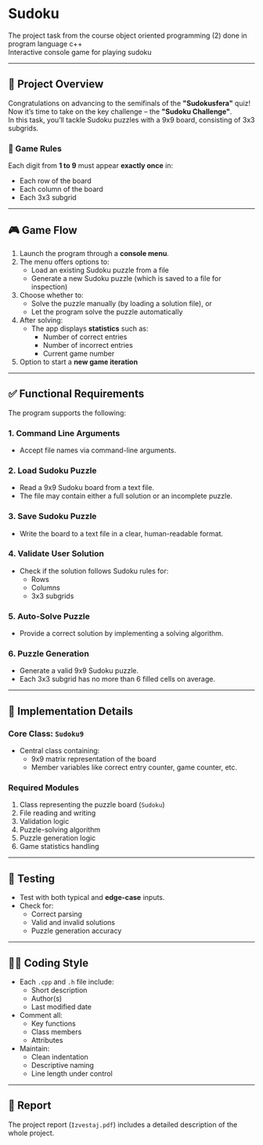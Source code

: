 # Sudoku

The project task from the course object oriented programming (2) done in program language c++  
Interactive console game for playing sudoku

---

## 📌 Project Overview

Congratulations on advancing to the semifinals of the **"Sudokusfera"** quiz!  
Now it’s time to take on the key challenge – the **"Sudoku Challenge"**.  
In this task, you’ll tackle Sudoku puzzles with a 9x9 board, consisting of 3x3 subgrids.

### 🎯 Game Rules

Each digit from **1 to 9** must appear **exactly once** in:
- Each row of the board
- Each column of the board
- Each 3x3 subgrid

---

## 🎮 Game Flow

1. Launch the program through a **console menu**.
2. The menu offers options to:
   - Load an existing Sudoku puzzle from a file
   - Generate a new Sudoku puzzle (which is saved to a file for inspection)
3. Choose whether to:
   - Solve the puzzle manually (by loading a solution file), or
   - Let the program solve the puzzle automatically
4. After solving:
   - The app displays **statistics** such as:
     - Number of correct entries
     - Number of incorrect entries
     - Current game number
5. Option to start a **new game iteration**

---

## ✅ Functional Requirements

The program supports the following:

### 1. Command Line Arguments
- Accept file names via command-line arguments.

### 2. Load Sudoku Puzzle
- Read a 9x9 Sudoku board from a text file.
- The file may contain either a full solution or an incomplete puzzle.

### 3. Save Sudoku Puzzle
- Write the board to a text file in a clear, human-readable format.

### 4. Validate User Solution
- Check if the solution follows Sudoku rules for:
  - Rows
  - Columns
  - 3x3 subgrids

### 5. Auto-Solve Puzzle
- Provide a correct solution by implementing a solving algorithm.

### 6. Puzzle Generation
- Generate a valid 9x9 Sudoku puzzle.
- Each 3x3 subgrid has no more than 6 filled cells on average.

---

## 🧱 Implementation Details

### Core Class: `Sudoku9`
- Central class containing:
  - 9x9 matrix representation of the board
  - Member variables like correct entry counter, game counter, etc.

### Required Modules
1. Class representing the puzzle board (`Sudoku`)
2. File reading and writing
3. Validation logic
4. Puzzle-solving algorithm
5. Puzzle generation logic
6. Game statistics handling

---

## 🧪 Testing

- Test with both typical and **edge-case** inputs.
- Check for:
  - Correct parsing
  - Valid and invalid solutions
  - Puzzle generation accuracy

---

## 🧑‍💻 Coding Style

- Each `.cpp` and `.h` file include:
  - Short description
  - Author(s)
  - Last modified date
- Comment all:
  - Key functions
  - Class members
  - Attributes
- Maintain:
  - Clean indentation
  - Descriptive naming
  - Line length under control

---

## 📄 Report

The project report (`Izvestaj.pdf`) includes a detailed description of the whole project.
